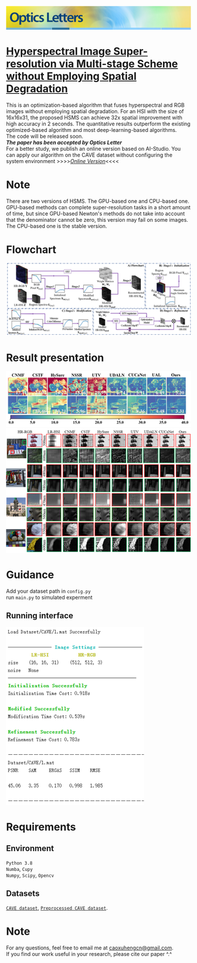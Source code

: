![TITLE](https://github.com/Caoxuheng/imgs/blob/main/TSMF.jpg)
# [Hyperspectral Image Super-resolution via Multi-stage Scheme without Employing Spatial Degradation](https://doi.org/10.1364/OL.473020)
This is an optimization-based algorithm that fuses hyperspectral and RGB images without employing spatial degradation.  For an HSI with the size of 16x16x31, the proposed HSMS can achieve 32x spatial improvement with high accuracy in 2 seconds. The quantitative results outperform the existing optimized-based algorithm and most deep-learning-based algorithms.    
The code will be released soon.  
***The paper has been accepted by Optics Letter***  
For a better study, we publish an online version based on AI-Studio. You can apply our algorithm on the CAVE dataset without configuring the system environment >>>>[*Online Version*](https://aistudio.baidu.com/aistudio/projectdetail/4418051)<<<<
# Note
There are two versions of HSMS. The GPU-based one and CPU-based one. GPU-based methods can complete super-resolution tasks in a short amount of time, but since GPU-based Newton's methods do not take into account that the denominator cannot be zero, this version may fail on some images. The CPU-based one is the stable version.
# Flowchart
![Flowchart](https://github.com/Caoxuheng/imgs/blob/main/ol2.png)  
# Result presentation  
![Simulate](https://github.com/Caoxuheng/imgs/blob/main/ol23.png)
![Real](https://github.com/Caoxuheng/imgs/blob/main/ol2real.png)
# Guidance  
Add your dataset path in `config.py`  
run `main.py` to simulated experment   
## Running interface  
![Introduce](https://github.com/Caoxuheng/imgs/blob/main/Rins.png)
# Requirements  
## Environment  
`Python 3.8`  
`Numba`, `Cupy`  
`Numpy`, `Scipy`, `Opencv`
## Datasets
[`CAVE dataset`](https://www1.cs.columbia.edu/CAVE/databases/multispectral/), 
 [`Preprocessed CAVE dataset`](https://aistudio.baidu.com/aistudio/datasetdetail/147509).
# Note
For any questions, feel free to email me at caoxuhengcn@gmail.com.  
If you find our work useful in your research, please cite our paper ^.^
